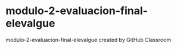 # modulo-2-evaluacion-final-elevalgue
modulo-2-evaluacion-final-elevalgue created by GitHub Classroom

